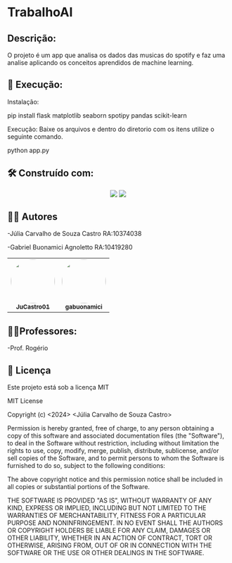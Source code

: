 # TrabalhoAI


## Descrição:

O projeto é um app que analisa os dados das musicas do spotify e faz uma analise aplicando os conceitos aprendidos de machine learning.

## 🔧 Execução:

Instalação:


pip install flask matplotlib seaborn spotipy pandas scikit-learn


Execução:
Baixe os arquivos e dentro do diretorio com os itens utilize o seguinte comando.


python app.py



## 🛠️ Construído com:

<div align="center">
<a href=" " target="_blank"><img src="https://img.shields.io/badge/HTML-239120?style=for-the-badge&logo=html5&logoColor=white" target="_blank"></a>
  <a href=" " target="_blank"><img src="https://img.shields.io/badge/CSS-239120?&style=for-the-badge&logo=css3&logoColor=white" target="_blank"></a>
  
</div>

## 🧑‍💻 Autores

-Júlia Carvalho de Souza Castro RA:10374038

-Gabriel Buonamici Agnoletto RA:10419280

<table>
  <tr>
    <td align="center"><a href="https://github.com/JuCastro01"><img style="border-radius: 50%;" src="https://avatars.githubusercontent.com/JuCastro01" width="100px;" alt=""/><br /><sub><b>JuCastro01</b></sub></a><br /><a href="https://github.com/JuCastro01"</a></td>
    <td align="center"><a href="https://github.com/gabuonamici"><img style="border-radius: 50%;" src="https://avatars.githubusercontent.com/gabuonamici" width="100px;" alt=""/><br /><sub><b>gabuonamici</b></sub></a><br /><a href="https://https://github.com/gabuonamici"</a></td>

  </tr>
</table>

## 👨‍🏫Professores:

-Prof. Rogério 


## 📄 Licença

Este projeto está sob a licença MIT 

MIT License

Copyright (c) <2024> <Júlia Carvalho de Souza Castro>

Permission is hereby granted, free of charge, to any person obtaining a copy
of this software and associated documentation files (the "Software"), to deal
in the Software without restriction, including without limitation the rights
to use, copy, modify, merge, publish, distribute, sublicense, and/or sell
copies of the Software, and to permit persons to whom the Software is
furnished to do so, subject to the following conditions:

The above copyright notice and this permission notice shall be included in all
copies or substantial portions of the Software.

THE SOFTWARE IS PROVIDED "AS IS", WITHOUT WARRANTY OF ANY KIND, EXPRESS OR
IMPLIED, INCLUDING BUT NOT LIMITED TO THE WARRANTIES OF MERCHANTABILITY,
FITNESS FOR A PARTICULAR PURPOSE AND NONINFRINGEMENT. IN NO EVENT SHALL THE
AUTHORS OR COPYRIGHT HOLDERS BE LIABLE FOR ANY CLAIM, DAMAGES OR OTHER
LIABILITY, WHETHER IN AN ACTION OF CONTRACT, TORT OR OTHERWISE, ARISING FROM,
OUT OF OR IN CONNECTION WITH THE SOFTWARE OR THE USE OR OTHER DEALINGS IN THE
SOFTWARE.
